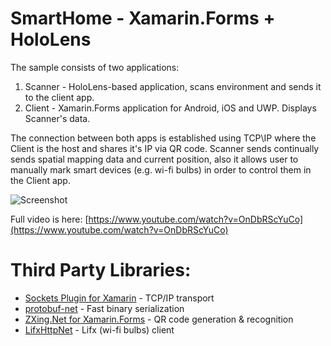SmartHome - Xamarin.Forms + HoloLens
=======
The sample consists of two applications:
1. Scanner - HoloLens-based application, scans environment and sends it to the client app.
2. Client - Xamarin.Forms application for Android, iOS and UWP. Displays Scanner's data.

The connection between both apps is established using TCP\IP where the Client is the host and shares
it's IP via QR code. Scanner sends continually sends spatial mapping data and current position, also it allows 
user to manually mark smart devices (e.g. wi-fi bulbs) in order to control them in the Client app. 

![Screenshot](Screenshots/Screenshot.gif)

Full video is here: [https://www.youtube.com/watch?v=OnDbRScYuCo](https://www.youtube.com/watch?v=OnDbRScYuCo)

Third Party Libraries:
=======
- [Sockets Plugin for Xamarin](https://github.com/rdavisau/sockets-for-pcl) - TCP/IP transport
- [protobuf-net](https://github.com/mgravell/protobuf-net) - Fast binary serialization
- [ZXing.Net for Xamarin.Forms](https://github.com/Redth/ZXing.Net.Mobile) - QR code generation & recognition
- [LifxHttpNet](https://github.com/mensly/LifxHttpNet) - Lifx (wi-fi bulbs) client


